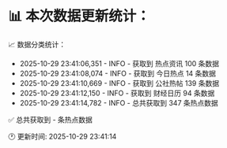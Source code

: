 📊 本次数据更新统计：
==========================

📈 数据分类统计：
- 2025-10-29 23:41:06,351 - INFO - 获取到 热点资讯 100 条数据
- 2025-10-29 23:41:08,074 - INFO - 获取到 今日热点 14 条数据
- 2025-10-29 23:41:10,669 - INFO - 获取到 公社热帖 139 条数据
- 2025-10-29 23:41:12,150 - INFO - 获取到 财经日历 94 条数据
- 2025-10-29 23:41:14,782 - INFO - 总共获取到 347 条热点数据

✅ 总共获取到 - 条热点数据

🕐 更新时间: 2025-10-29 23:41:14
